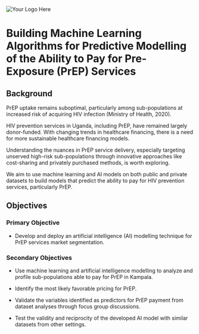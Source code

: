 ![Your Logo Here](link_to_your_logo_image)

# Building Machine Learning Algorithms for Predictive Modelling of the Ability to Pay for Pre-Exposure (PrEP) Services

## Background

PrEP uptake remains suboptimal, particularly among sub-populations at increased risk of acquiring HIV infection (Ministry of Health, 2020).

HIV prevention services in Uganda, including PrEP, have remained largely donor-funded. With changing trends in healthcare financing, there is a need for more sustainable healthcare financing models.

Understanding the nuances in PrEP service delivery, especially targeting unserved high-risk sub-populations through innovative approaches like cost-sharing and privately purchased methods, is worth exploring.

We aim to use machine learning and AI models on both public and private datasets to build models that predict the ability to pay for HIV prevention services, particularly PrEP.

## Objectives

### Primary Objective

- Develop and deploy an artificial intelligence (AI) modelling technique for PrEP services market segmentation.

### Secondary Objectives

- Use machine learning and artificial intelligence modelling to analyze and profile sub-populations able to pay for PrEP in Kampala.
  
- Identify the most likely favorable pricing for PrEP.

- Validate the variables identified as predictors for PrEP payment from dataset analyses through focus group discussions.

- Test the validity and reciprocity of the developed AI model with similar datasets from other settings.
